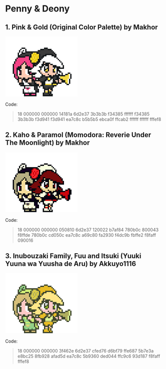 # Penny & Deony

## 1. Pink & Gold (Original Color Palette) by Makhor

![Palette1](https://github.com/Makhor/PCOCustomPaletteRepo/blob/main/Characters/PennyDeony/Palette1.png?raw=true)

Code:
> 18 000000 000000 14181a 6d2e37 3b3b3b f34385 ffffff f34385 3b3b3b f3d941 f3d941 ea7c8c b5b5b5 ebca0f ffcab2 ffffff ffffff fffef8

## 2. Kaho & Paramol (Momodora: Reverie Under The Moonlight) by Makhor

![Palette2](https://github.com/Makhor/PCOCustomPaletteRepo/blob/main/Characters/PennyDeony/Palette2.png?raw=true)

Code:
> 18 000000 000000 050810 6d2e37 120022 b7af84 780b0c 800043 f8ffde 780b0c cd050c ea7c8c a69c80 fa2930 f4dc9b fbffe2 f8faff 090016

## 3. Inubouzaki Family, Fuu and Itsuki (Yuuki Yuuna wa Yuusha de Aru) by Akkuyo1116

![Palette3](https://github.com/Makhor/PCOCustomPaletteRepo/blob/main/Characters/PennyDeony/Palette3.png?raw=true)

Code:
> 18 000000 000000 3f462e 6d2e37 cfed76 d6bf79 ffe687 5b7e3a e8bc25 8fb928 afad5d ea7c8c 5b9360 ded044 ffc9c6 93d187 f8faff fffef8


